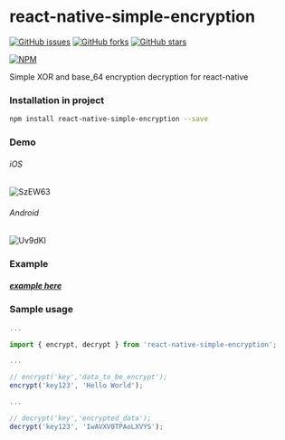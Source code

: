 # react-native-simple-encryption
[![GitHub issues](https://img.shields.io/github/issues/BhavanPatel/react-native-simple-encryption.svg)](https://github.com/BhavanPatel/react-native-simple-encryption/issues)
[![GitHub forks](https://img.shields.io/github/forks/BhavanPatel/react-native-simple-encryption.svg)](https://github.com/BhavanPatel/react-native-simple-encryption/network)
[![GitHub stars](https://img.shields.io/github/stars/BhavanPatel/react-native-simple-encryption.svg)](https://github.com/BhavanPatel/react-native-simple-encryption/stargazers)

[![NPM](https://nodei.co/npm/react-native-simple-encryption.png?downloads=true&downloadRank=true&stars=true)](https://nodei.co/npm/react-native-simple-encryption/)

Simple XOR and base_64 encryption decryption for react-native

### Installation in project
```bash
npm install react-native-simple-encryption --save
```
### Demo
###### iOS
![SzEW63](http://i.makeagif.com/media/5-28-2017/SzEW63.gif)

###### Android
![Uv9dKl](http://i.makeagif.com/media/5-28-2017/Uv9dKl.gif)


### Example
##### [example here](https://github.com/BhavanPatel/react-native-simple-encryption/tree/master/Example)

### Sample usage
```javascript
...

import { encrypt, decrypt } from 'react-native-simple-encryption';

...

// encrypt('key','data_to_be_encrypt');
encrypt('key123', 'Hello World');

...

// decrypt('key','encrypted_data');
decrypt('key123', 'IwAVXV0TPAoLXVYS');
```
